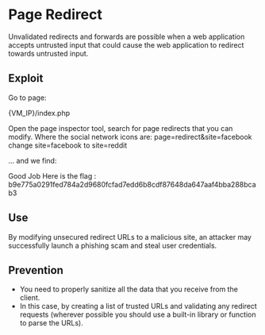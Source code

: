 # Page Redirect

Unvalidated redirects and forwards are possible when a web application accepts untrusted input that could cause the web application to redirect towards untrusted input.

## Exploit

Go to page:

{VM_IP}/index.php

Open the page inspector tool, search for page redirects that you can modify. 
Where the social network icons are:
page=redirect&site=facebook 
change site=facebook to site=reddit

... and we find:

Good Job Here is the flag : b9e775a0291fed784a2d9680fcfad7edd6b8cdf87648da647aaf4bba288bcab3


## Use

By modifying unsecured redirect URLs to a malicious site, an attacker may successfully launch a phishing scam and steal user credentials.

## Prevention

- You need to properly sanitize all the data that you receive from the client.
- In this case, by creating a list of trusted URLs and validating any redirect requests
(wherever possible you should use a built-in library or function to parse the URLs).
